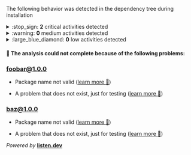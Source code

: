 
The following behavior was detected in the dependency tree during installation

<details>
<summary>
:stop_sign: <b>2</b> critical activities detected
</summary>

## <b><a href="https://verdicts.listen.dev/npm/foo/1.0.0">foo@1.0.0</a></b><br>





	

### :stop_sign: outbound network connection
<dl>
<dt>Dependency type</dt>
<dd>

Direct dependency

</dd>


<dt>Metadata</dt>
<dd>
<table>



<tr>
<td>commandline:</td><td>sh -c  node -e "try{require('./_postinstall')}catch(e){}" || exit 0</td>
</tr>



<tr>
<td>executable_path:</td><td>/bin/sh</td>
</tr>







<tr>
<td>parent_name:</td><td>node</td>
</tr>



	
</table>
</dd>
</dl>




## <b><a href="https://verdicts.listen.dev/npm/baz/1.0.0">baz@1.0.0</a></b><br>





	

### :stop_sign: outbound network connection
<dl>
<dt>Dependency type</dt>
<dd>

Direct dependency

</dd>


<dt>Metadata</dt>
<dd>
<table>



<tr>
<td>commandline:</td><td>sh -c  node -e "try{require('./_postinstall')}catch(e){}" || exit 0</td>
</tr>



<tr>
<td>executable_path:</td><td>/bin/sh</td>
</tr>







<tr>
<td>parent_name:</td><td>node</td>
</tr>



	
</table>
</dd>
</dl>



</details>

<details>
<summary>
:warning: <b>0</b> medium activities detected
</summary>
</details>

<details>
<summary>
:large_blue_diamond: <b>0</b> low activities detected
</summary>

</details>

#### :triangular_flag_on_post: The analysis could not complete because of the following problems:


### <b><a href="https://verdicts.listen.dev/npm/foobar/1.0.0">foobar@1.0.0</a></b><br>




- Package name not valid (<a href="https://listen.dev/probs/invalid-name">learn more :link:</a>)



- A problem that does not exist, just for testing (<a href="https://listen.dev/probs/does-not-exist">learn more :link:</a>)




### <b><a href="https://verdicts.listen.dev/npm/baz/1.0.0">baz@1.0.0</a></b><br>




- Package name not valid (<a href="https://listen.dev/probs/invalid-name">learn more :link:</a>)



- A problem that does not exist, just for testing (<a href="https://listen.dev/probs/does-not-exist">learn more :link:</a>)




<i>Powered by</i> <b><a href="https://listen.dev">listen.dev</a> <img height=14 src="https://listen.dev/assets/images/dolphin-noborder.png"></b>
